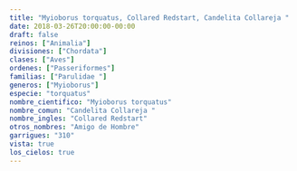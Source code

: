 ```yaml
---
title: "Myioborus torquatus, Collared Redstart, Candelita Collareja "
date: 2018-03-26T20:00:00-00:00
draft: false
reinos: ["Animalia"]
divisiones: ["Chordata"]
clases: ["Aves"]
ordenes: ["Passeriformes"]
familias: ["Parulidae "]
generos: ["Myioborus"]
especie: "torquatus"
nombre_cientifico: "Myioborus torquatus"
nombre_comun: "Candelita Collareja "
nombre_ingles: "Collared Redstart"
otros_nombres: "Amigo de Hombre"
garrigues: "310"
vista: true
los_cielos: true
---
```

